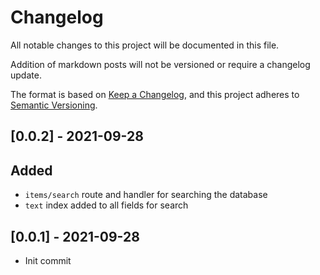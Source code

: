 # Changelog

All notable changes to this project will be documented in this file.

Addition of markdown posts will not be versioned or require a changelog update.

The format is based on [Keep a Changelog](https://keepachangelog.com/en/1.0.0/),
and this project adheres to [Semantic Versioning](https://semver.org/spec/v2.0.0.html).

## [0.0.2] - 2021-09-28

## Added

- `items/search` route and handler for searching the database
- `text` index added to all fields for search

## [0.0.1] - 2021-09-28

- Init commit

